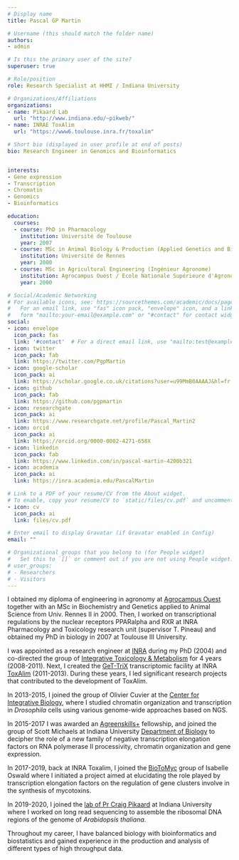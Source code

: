 ```yaml
---
# Display name
title: Pascal GP Martin

# Username (this should match the folder name)
authors:
- admin

# Is this the primary user of the site?
superuser: true

# Role/position
role: Research Specialist at HHMI / Indiana University

# Organizations/Affiliations
organizations:
- name: Pikaard Lab
  url: "http://www.indiana.edu/~pikweb/"
- name: INRAE ToxAlim
  url: "https://www6.toulouse.inra.fr/toxalim"

# Short bio (displayed in user profile at end of posts)
bio: Research Engineer in Genomics and Bioinformatics


interests:
- Gene expression
- Transcription
- Chromatin
- Genomics
- Bioinformatics

education:
  courses:
  - course: PhD in Pharmacology
    institution: Université de Toulouse
    year: 2007
  - course: MSc in Animal Biology & Production (Applied Genetics and Biochemistry)
    institution: Université de Rennes
    year: 2000
  - course: MSc in Agricultural Engineering (Ingénieur Agronome)
    institution: Agrocampus Ouest / Ecole Nationale Supérieure d'Agronomie de Rennes
    year: 2000

# Social/Academic Networking
# For available icons, see: https://sourcethemes.com/academic/docs/page-builder/#icons
#   For an email link, use "fas" icon pack, "envelope" icon, and a link in the
#   form "mailto:your-email@example.com" or "#contact" for contact widget.
social:
- icon: envelope
  icon_pack: fas
  link: '#contact'  # For a direct email link, use "mailto:test@example.org".
- icon: twitter
  icon_pack: fab
  link: https://twitter.com/PgpMartin
- icon: google-scholar
  icon_pack: ai
  link: https://scholar.google.co.uk/citations?user=u99MmB0AAAAJ&hl=fr
- icon: github
  icon_pack: fab
  link: https://github.com/pgpmartin
- icon: researchgate
  icon_pack: ai
  link: https://www.researchgate.net/profile/Pascal_Martin2
- icon: orcid
  icon_pack: ai
  link: https://orcid.org/0000-0002-4271-658X
- icon: linkedin
  icon_pack: fab
  link: https://www.linkedin.com/in/pascal-martin-4200b321
- icon: academia
  icon_pack: ai
  link: https://inra.academia.edu/PascalMartin

# Link to a PDF of your resume/CV from the About widget.
# To enable, copy your resume/CV to `static/files/cv.pdf` and uncomment the lines below.
- icon: cv
  icon_pack: ai
  link: files/cv.pdf

# Enter email to display Gravatar (if Gravatar enabled in Config)
email: ""

# Organizational groups that you belong to (for People widget)
#   Set this to `[]` or comment out if you are not using People widget.
# user_groups:
# - Researchers
# - Visitors
---
```


I obtained my diploma of engineering in agronomy at [Agrocampus Ouest](https://www.agrocampus-ouest.fr/) together with an MSc in Biochemistry and Genetics applied to Animal Science from Univ. Rennes II in 2000. Then, I worked on transcriptional regulations by the nuclear receptors PPARalpha and RXR at INRA Pharmacology and Toxicology research unit (supervisor T. Pineau) and obtained my PhD in biology in 2007 at Toulouse III University.    

I was appointed as a research engineer at [INRA](http://www.inra.fr/en) during my PhD (2004) and co-directed the group of [Integrative Toxicology & Metabolism](https://www.toulouse.inra.fr/toxalim/Equipes-Recherche-Publications/E1-TIM-Toxicologie-Integrative-Metabolisme) for 4 years (2008-2011). Next, I created the [GeT-TriX](https://www.toulouse.inra.fr/toxalim/Plateformes-Technologiques/E23-TRiX) transcriptomic facility at INRA [ToxAlim](https://www.toulouse.inra.fr/toxalim) (2011-2013). During these years, I led significant research projects that contributed to the development of ToxAlim.  

In 2013-2015, I joined the group of Olivier Cuvier at the [Center for Integrative Biology](http://cbi-toulouse.fr/eng/), where I studied chromatin organization and transcription in _Drosophila_ cells using various genome-wide approaches based on NGS.  

In 2015-2017 I was awarded an [Agreenskills+](https://www.agreenskills.eu) fellowship, and joined the group of Scott Michaels at Indiana University [Department of Biology](https://biology.indiana.edu/) to decipher the role of a new family of negative transcription elongation factors on RNA polymerase II processivity, chromatin organization and gene expression.  

In 2017-2019, back at INRA Toxalim, I joined the [BioToMyc](https://www6.toulouse.inrae.fr/toxalim/Equipes-Recherche-Publications/BioToMyc-Biosynthese-Toxicite-des-Mycotoxines) group of Isabelle Oswald where I initiated a project aimed at elucidating the role played by transcription elongation factors on the regulation of gene clusters involve in the synthesis of mycotoxins.

In 2019-2020, I joined the [lab of Pr Craig Pikaard](https://pikweb.sitehost.iu.edu/) at Indiana University where I worked on long read sequencing to assemble the ribosomal DNA regions of the genome of _Arabidopsis thaliana_. 

Throughout my career, I have balanced biology with bioinformatics and biostatistics and gained experience in the production and analysis of different types of high throughput data.
